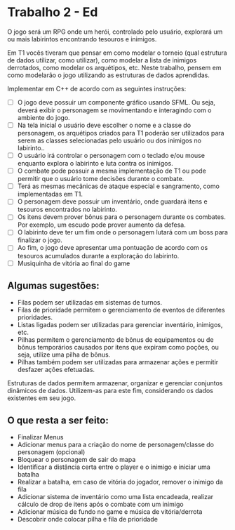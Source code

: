 # Trabalho 2 - Ed

O jogo será um RPG onde um herói, controlado pelo usuário, explorará um ou mais
labirintos encontrando tesouros e inimigos.

Em T1 vocês tiveram que pensar em como modelar o torneio (qual estrutura de dados utilizar, como utilizar), como modelar a lista de inimigos derrotados, como modelar os arquétipos, etc. Neste trabalho, pensem em como modelarão o jogo utilizando as estruturas de dados aprendidas.

Implementar em C++ de acordo com as seguintes instruções:

- [ ] O jogo deve possuir um componente gráfico usando SFML. Ou seja, deverá exibir o personagem se movimentando e interagindo com o ambiente do jogo.
- [ ] Na tela inicial o usuário deve escolher o nome e a classe do personagem, os arquétipos criados para T1 poderão ser utilizados para serem as classes selecionadas pelo usuário ou dos inimigos no labirinto..
- [ ] O usuário irá controlar o personagem com o teclado e/ou mouse enquanto explora o labirinto e luta contra os inimigos.
- [ ] O combate pode possuir a mesma implementação de T1 ou pode permitir que o usuário tome decisões durante o combate.
- [ ] Terá as mesmas mecânicas de ataque especial e sangramento, como implementadas em T1.
- [ ] O personagem deve possuir um inventário, onde guardará itens e tesouros encontrados no labirinto.
- [ ] Os itens devem prover bônus para o personagem durante os combates. Por exemplo, um escudo pode prover aumento da defesa.
- [ ] O labirinto deve ter um fim onde o personagem lutará com um boss para finalizar o jogo.
- [ ] Ao fim, o jogo deve apresentar uma pontuação de acordo com os tesouros acumulados durante a exploração do labirinto.
- [ ] Musiquinha de vitória ao final do game

## Algumas sugestões:
- Filas podem ser utilizadas em sistemas de turnos.
- Filas de prioridade permitem o gerenciamento de eventos de diferentes prioridades.
- Listas ligadas podem ser utilizadas para gerenciar inventário, inimigos, etc.
- Pilhas permitem o gerenciamento de bônus de equipamentos ou de bônus temporários causados por itens que expiram como poções, ou seja, utilize uma pilha de bônus.
- Pilhas também podem ser utilizadas para armazenar ações e permitir desfazer ações efetuadas.

Estruturas de dados permitem armazenar, organizar e gerenciar conjuntos dinâmicos de dados. Utilizem-as para este fim, considerando os dados existentes em seu jogo.

## O que resta a ser feito:

- Finalizar Menus
- Adicionar menus para a criação do nome de personagem/classe do personagem (opcional)
- Bloquear o personagem de sair do mapa
- Identificar a distância certa entre o player e o inimigo e iniciar uma batalha
- Realizar a batalha, em caso de vitória do jogador, remover o inimigo da fila
- Adicionar sistema de inventário como uma lista encadeada, realizar cálculo de drop de itens após o combate com um inimigo
- Adicionar música de fundo no game e música de vitória/derrota
- Descobrir onde colocar pilha e fila de prioridade
